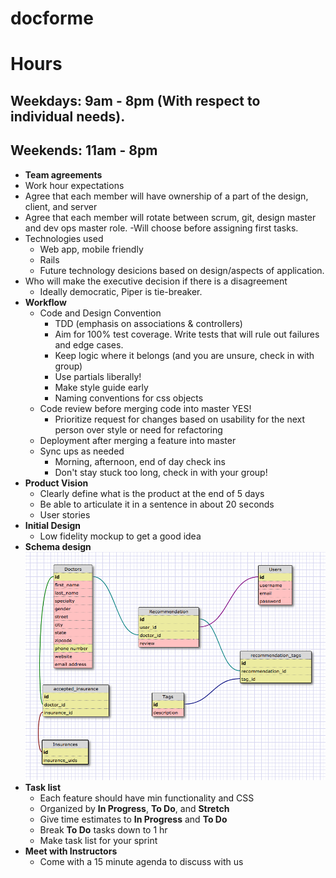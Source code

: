 # docforme

# Hours

  ## Weekdays: 9am - 8pm (With respect to individual needs).

  ## Weekends: 11am - 8pm


  - **Team agreements**
  - Work hour expectations
  - Agree that each member will have ownership of a part of the design, client, and server
  - Agree that each member will rotate between scrum, git, design master and dev ops master role.
    -Will choose before assigning first tasks.
  - Technologies used
    - Web app, mobile friendly
    - Rails
    - Future technology desicions based on design/aspects of application.
  - Who will make the executive decision if there is a disagreement
    - Ideally democratic, Piper is tie-breaker.
- **Workflow**
  - Code and Design Convention
    - TDD (emphasis on associations & controllers)
    - Aim for 100% test coverage. Write tests that will rule out failures and edge cases.
    - Keep logic where it belongs (and you are unsure, check in with group)
    - Use partials liberally!
    - Make style guide early
    - Naming conventions for css objects
  - Code review before merging code into master YES!
    - Prioritize request for changes based on usability for the next person over style or need for refactoring
  - Deployment after merging a feature into master
  - Sync ups as needed
    - Morning, afternoon, end of day check ins
    - Don't stay stuck too long, check in with your group!
- **Product Vision**
  - Clearly define what is the product at the end of 5 days
  - Be able to articulate it in a sentence in about 20 seconds
  - User stories
- **Initial Design**
  - Low fidelity mockup to get a good idea
- **Schema design**
  ![schema](app/assets/images/schema.png)
- **Task list**
  - Each feature should have min functionality and CSS
  - Organized by **In Progress**, **To Do**, and **Stretch**
  - Give time estimates to **In Progress** and **To Do**
  - Break **To Do** tasks down to 1 hr
  - Make task list for your sprint
- **Meet with Instructors**
  - Come with a 15 minute agenda to discuss with us
